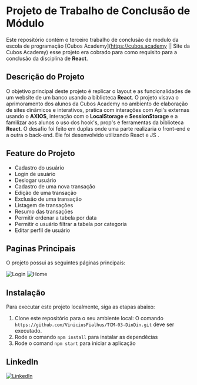 
# Projeto de Trabalho de Conclusão de Módulo

Este repositório contém o terceiro trabalho de conclusão de modulo da escola de programação [Cubos Academy](https://cubos.academy || Site da Cubos Academy) esse projeto era cobrado para como requisito para a conclusão da disciplina de **React**.

## Descrição do Projeto

O objetivo principal deste projeto é replicar o layout e as funcionalidades de um website de um banco usando a biblioteca **React**. O projeto visava o aprimoramento dos alunos da Cubos Academy no ambiento de elaboração de sites dinâmicos e interativos, pratica com interações com Api's externas usando o **AXIOS**, interação com o **LocalStorage** e **SessionStorage** e a familizar aos alunos o uso dos hook's, prop's e ferramentas da biblioteca **React**. O desafio foi feito em duplas onde uma parte realizaria o front-end e a outra o back-end. Ele foi desenvolvido utilizando React e JS .

## Feature do Projeto

- Cadastro do usuário 
- Login de usuário 
- Deslogar usuário 
- Cadastro de uma nova transação 
- Edição de uma transação
- Exclusão de uma transação 
- Listagem de transações 
- Resumo das transações 
- Permitir ordenar a tabela por data 
- Permitir o usuário filtrar a tabela por categoria 
- Editar perfil de usuário

## Paginas Principais

O projeto possui as seguintes páginas principais:

![Login](https://github.com/ViniciusFialhus/TCM-03-DinDin/assets/117598534/dbb7ba07-dd22-4022-84be-e86177708293)
![Home](https://github.com/ViniciusFialhus/TCM-03-DinDin/assets/117598534/749a05d2-5cb0-4d8b-8494-52e9ea6adeab)

## Instalação

Para executar este projeto localmente, siga as etapas abaixo:



1. Clone este repositório para o seu ambiente local:
    O comando ```https://github.com/ViniciusFialhus/TCM-03-DinDin.git``` deve ser executado.
2. Rode o comando ```npm install``` para instalar as dependêcias
3. Rode o comand ```npm start``` para iniciar a aplicação

## LinkedIn

[![LinkedIn](https://img.shields.io/badge/-LinkedIn-blue?style=flat&logo=linkedin&logoColor=white)](https://www.linkedin.com/in/viniciusfialhu/)
